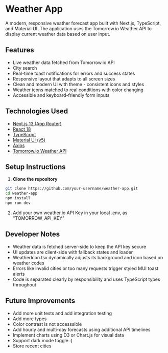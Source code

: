 # Weather App

A modern, responsive weather forecast app built with Next.js, TypeScript, and Material UI. The application uses the Tomorrow.io Weather API to display current weather data based on user input.

## Features

- Live weather data fetched from Tomorrow.io API  
- City search
- Real-time toast notifications for errors and success states  
- Responsive layout that adapts to all screen sizes  
- Clean and modern UI with theme - consistent icons and styles  
- Weather icons matched to real conditions with color changing  
- Accessible and keyboard-friendly form inputs

## Technologies Used

- [Next.js 13 (App Router)](https://nextjs.org/)
- [React 18](https://reactjs.org/)
- [TypeScript](https://www.typescriptlang.org/)
- [Material UI (v5)](https://mui.com/)
- [Axios](https://axios-http.com/)
- [Tomorrow.io Weather API](https://www.tomorrow.io/)

## Setup Instructions

1. **Clone the repository**

```bash
git clone https://github.com/your-username/weather-app.git
cd weather-app
npm install
npm run dev
```

2. Add your own weather.io API Key in your local .env, as "TOMORROW_API_KEY" 

## Developer Notes
- Weather data is fetched server-side to keep the API key secure
- UI updates are client-side with fallback states and loader
- WeatherIcon.tsx dynamically adjusts its background and icon based on weather codes
- Errors like invalid cities or too many requests trigger styled MUI toast alerts
- Code is separated clearly by responsibility and uses TypeScript types throughout

## Future Improvements
- Add more unit tests and add integration testing
- Add more types 
- Color contrast is not accesssible
- Add hourly and multi-day forecasts using additional API timelines
- Implement charts using D3 or Chart.js for visual data
- Support dark mode toggle :)
- Store recent cities
